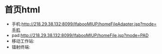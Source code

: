 # 首页html

- 手机:<http://218.29.38.132:8099/IfabooMIUP/homeFileAdapter.jsp?mode=手机>
- pad:<http://218.29.38.132:8099/IfabooMIUP/homeFile.jsp?mode=PAD>
- 移动工作站:
- 镭射终端:

